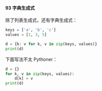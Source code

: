 #### 93 字典生成式

除了列表生成式，还有字典生成式：

```python
keys = ['a', 'b', 'c']
values = [1, 3, 5]

d = {k: v for k, v in zip(keys, values)}
print(d)
```

下面写法不太 Pythoner：

```python
d = {}
for k, v in zip(keys, values):
    d[k] = v
print(d)
```